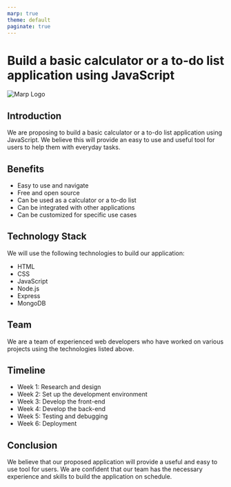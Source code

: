 ```yaml
---
marp: true
theme: default
paginate: true
---
```

# Build a basic calculator or a to-do list application using JavaScript

![Marp Logo](https://academy.marp.app/assets/images/marp-logo-svg-only.svg)

## Introduction

We are proposing to build a basic calculator or a to-do list application using JavaScript. We believe this will provide an easy to use and useful tool for users to help them with everyday tasks.

## Benefits

- Easy to use and navigate
- Free and open source
- Can be used as a calculator or a to-do list
- Can be integrated with other applications
- Can be customized for specific use cases

## Technology Stack

We will use the following technologies to build our application:

- HTML
- CSS
- JavaScript
- Node.js
- Express
- MongoDB

## Team

We are a team of experienced web developers who have worked on various projects using the technologies listed above. 

## Timeline

- Week 1: Research and design
- Week 2: Set up the development environment
- Week 3: Develop the front-end
- Week 4: Develop the back-end
- Week 5: Testing and debugging
- Week 6: Deployment

## Conclusion

We believe that our proposed application will provide a useful and easy to use tool for users. We are confident that our team has the necessary experience and skills to build the application on schedule.
  